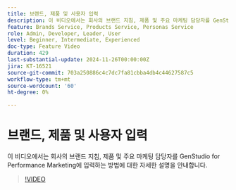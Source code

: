 ```yaml
---
title: 브랜드, 제품 및 사용자 입력
description: 이 비디오에서는 회사의 브랜드 지침, 제품 및 주요 마케팅 담당자를 GenStudio for Performance Marketing에 입력하는 방법에 대한 자세한 설명을 안내합니다.
feature: Brands Service, Products Service, Personas Service
role: Admin, Developer, Leader, User
level: Beginner, Intermediate, Experienced
doc-type: Feature Video
duration: 429
last-substantial-update: 2024-11-26T00:00:00Z
jira: KT-16521
source-git-commit: 703a250886c4c7dc7fa81cbba4db4c44627587c5
workflow-type: tm+mt
source-wordcount: '60'
ht-degree: 0%

---
```



# 브랜드, 제품 및 사용자 입력

이 비디오에서는 회사의 브랜드 지침, 제품 및 주요 마케팅 담당자를 GenStudio for Performance Marketing에 입력하는 방법에 대한 자세한 설명을 안내합니다.

>[!VIDEO](https://video.tv.adobe.com/v/3439371/?learn=on&enablevpops)
